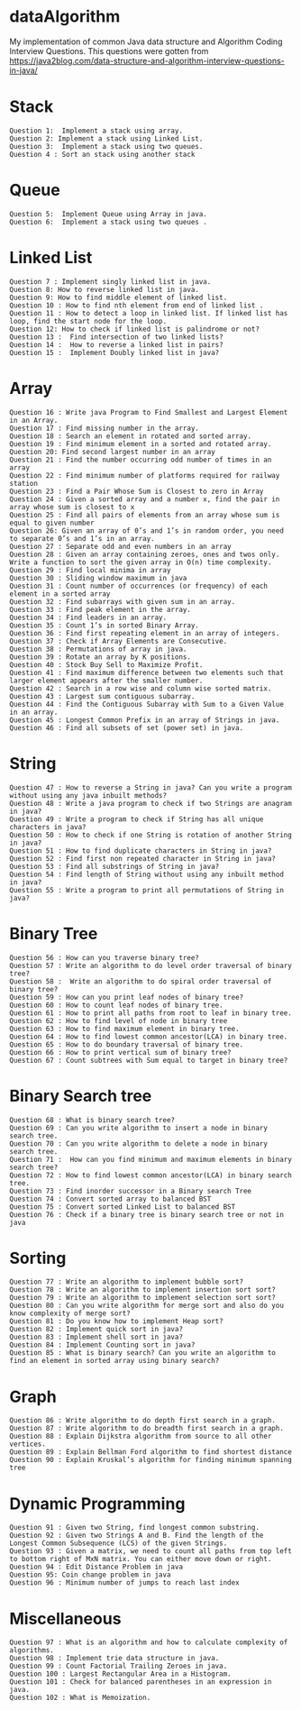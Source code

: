 # dataAlgorithm
My implementation of common Java data structure and Algorithm Coding Interview Questions. This questions were gotten from https://java2blog.com/data-structure-and-algorithm-interview-questions-in-java/


# Stack
    Question 1:  Implement a stack using array.
    Question 2: Implement a stack using Linked List.
    Question 3:  Implement a stack using two queues.
    Question 4 : Sort an stack using another stack
    
# Queue
    Question 5:  Implement Queue using Array in java.
    Question 6:  Implement a stack using two queues .

# Linked List
    Question 7 : Implement singly linked list in java.
    Question 8: How to reverse linked list in java.
    Question 9: How to find middle element of linked list.
    Question 10 : How to find nth element from end of linked list .
    Question 11 : How to detect a loop in linked list. If linked list has loop, find the start node for the loop.
    Question 12: How to check if linked list is palindrome or not?
    Question 13 :  Find intersection of two linked lists?
    Question 14 :  How to reverse a linked list in pairs?
    Question 15 :  Implement Doubly linked list in java?
    
# Array
    Question 16 : Write java Program to Find Smallest and Largest Element in an Array.
    Question 17 : Find missing number in the array.
    Question 18 : Search an element in rotated and sorted array.
    Question 19 : Find minimum element in a sorted and rotated array.
    Question 20: Find second largest number in an array
    Question 21 : Find the number occurring odd number of times in an array
    Question 22 : Find minimum number of platforms required for railway station
    Question 23 : Find a Pair Whose Sum is Closest to zero in Array
    Question 24 : Given a sorted array and a number x, find the pair in array whose sum is closest to x
    Question 25 : Find all pairs of elements from an array whose sum is equal to given number
    Question 26: Given an array of 0’s and 1’s in random order, you need to separate 0’s and 1’s in an array.
    Question 27 : Separate odd and even numbers in an array
    Question 28 : Given an array containing zeroes, ones and twos only. Write a function to sort the given array in O(n) time complexity.
    Question 29 : Find local minima in array
    Question 30 : Sliding window maximum in java
    Question 31 : Count number of occurrences (or frequency) of each element in a sorted array
    Question 32 : Find subarrays with given sum in an array.
    Question 33 : Find peak element in the array.
    Question 34 : Find leaders in an array.
    Question 35 : Count 1’s in sorted Binary Array.
    Question 36 : Find first repeating element in an array of integers.
    Question 37 : Check if Array Elements are Consecutive.
    Question 38 : Permutations of array in java.
    Question 39 : Rotate an array by K positions.
    Question 40 : Stock Buy Sell to Maximize Profit.
    Question 41 : Find maximum difference between two elements such that larger element appears after the smaller number.
    Question 42 : Search in a row wise and column wise sorted matrix.
    Question 43 : Largest sum contiguous subarray.
    Question 44 : Find the Contiguous Subarray with Sum to a Given Value in an array.
    Question 45 : Longest Common Prefix in an array of Strings in java.
    Question 46 : Find all subsets of set (power set) in java.
    
# String
    Question 47 : How to reverse a String in java? Can you write a program without using any java inbuilt methods?
    Question 48 : Write a java program to check if two Strings are anagram in java?
    Question 49 : Write a program to check if String has all unique characters in java?
    Question 50 : How to check if one String is rotation of another String in java?
    Question 51 : How to find duplicate characters in String in java?
    Question 52 : Find first non repeated character in String in java?
    Question 53 : Find all substrings of String in java?
    Question 54 : Find length of String without using any inbuilt method in java?
    Question 55 : Write a program to print all permutations of String in java?
    
# Binary Tree
    Question 56 : How can you traverse binary tree?
    Question 57 : Write an algorithm to do level order traversal of binary tree?
    Question 58 :  Write an algorithm to do spiral order traversal of binary tree?
    Question 59 : How can you print leaf nodes of binary tree?
    Question 60 : How to count leaf nodes of binary tree.
    Question 61 : How to print all paths from root to leaf in binary tree.
    Question 62 : How to find level of node in binary tree
    Question 63 : How to find maximum element in binary tree.
    Question 64 : How to find lowest common ancestor(LCA) in binary tree.
    Question 65 : How to do boundary traversal of binary tree.
    Question 66 : How to print vertical sum of binary tree?
    Question 67 : Count subtrees with Sum equal to target in binary tree?
    
# Binary Search tree
    
    Question 68 : What is binary search tree?
    Question 69 : Can you write algorithm to insert a node in binary search tree.
    Question 70 : Can you write algorithm to delete a node in binary search tree.
    Question 71 :  How can you find minimum and maximum elements in binary search tree?
    Question 72 : How to find lowest common ancestor(LCA) in binary search tree.
    Question 73 : Find inorder successor in a Binary search Tree
    Question 74 : Convert sorted array to balanced BST
    Question 75 : Convert sorted Linked List to balanced BST
    Question 76 : Check if a binary tree is binary search tree or not in java
    
# Sorting

    Question 77 : Write an algorithm to implement bubble sort?
    Question 78 : Write an algorithm to implement insertion sort sort?
    Question 79 : Write an algorithm to implement selection sort sort?
    Question 80 : Can you write algorithm for merge sort and also do you know complexity of merge sort?
    Question 81 : Do you know how to implement Heap sort?
    Question 82 : Implement quick sort in java?
    Question 83 : Implement shell sort in java?
    Question 84 : Implement Counting sort in java?
    Question 85 : What is binary search? Can you write an algorithm to find an element in sorted array using binary search?

# Graph
    Question 86 : Write algorithm to do depth first search in a graph.
    Question 87 : Write algorithm to do breadth first search in a graph.
    Question 88 : Explain Dijkstra algorithm from source to all other vertices.
    Question 89 : Explain Bellman Ford algorithm to find shortest distance
    Question 90 : Explain Kruskal’s algorithm for finding minimum spanning tree

# Dynamic Programming
    Question 91 : Given two String, find longest common substring.
    Question 92 : Given two Strings A and B. Find the length of the Longest Common Subsequence (LCS) of the given Strings.
    Question 93 : Given a matrix, we need to count all paths from top left to bottom right of MxN matrix. You can either move down or right.
    Question 94 : Edit Distance Problem in java
    Question 95: Coin change problem in java
    Question 96 : Minimum number of jumps to reach last index

# Miscellaneous
    Question 97 : What is an algorithm and how to calculate complexity of algorithms.
    Question 98 : Implement trie data structure in java.
    Question 99 : Count Factorial Trailing Zeroes in java.
    Question 100 : Largest Rectangular Area in a Histogram.
    Question 101 : Check for balanced parentheses in an expression in java.
    Question 102 : What is Memoization.


